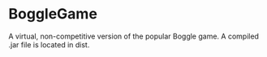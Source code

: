 # BoggleGame
A virtual, non-competitive version of the popular Boggle game.
A compiled .jar file is located in dist.

